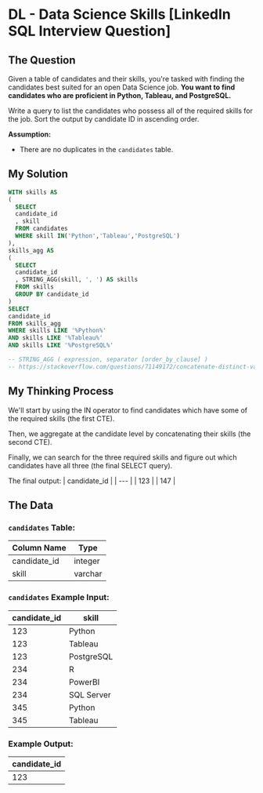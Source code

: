 # DL - Data Science Skills [LinkedIn SQL Interview Question]

## The Question

Given a table of candidates and their skills, you're tasked with finding the candidates best suited for an open Data Science job. **You want to find candidates who are proficient in Python, Tableau, and PostgreSQL.**

Write a query to list the candidates who possess all of the required skills for the job. Sort the output by candidate ID in ascending order.

**Assumption:**

- There are no duplicates in the `candidates` table.


## My Solution

```sql
WITH skills AS 
(
  SELECT
  candidate_id
  , skill
  FROM candidates
  WHERE skill IN('Python','Tableau','PostgreSQL')
),
skills_agg AS
(
  SELECT
  candidate_id
  , STRING_AGG(skill, ', ') AS skills
  FROM skills
  GROUP BY candidate_id
)
SELECT
candidate_id
FROM skills_agg
WHERE skills LIKE '%Python%'
AND skills LIKE '%Tableau%'
AND skills LIKE '%PostgreSQL%'

-- STRING_AGG ( expression, separator [order_by_clause] )
-- https://stackoverflow.com/questions/71149172/concatenate-distinct-values-in-a-group-by
```

## My Thinking Process
We'll start by using the IN operator to find candidates which have some of the required skills (the first CTE).

Then, we aggregate at the candidate level by concatenating their skills (the second CTE).

Finally, we can search for the three required skills and figure out which candidates have all three (the final SELECT query).

The final output:
| candidate_id |
| --- |
| 123 |
| 147 |

## The Data
 
### **`candidates` Table:**

| Column Name | Type |
| --- | --- |
| candidate_id | integer |
| skill | varchar |

### **`candidates` Example Input:**

| candidate_id | skill |
| --- | --- |
| 123 | Python |
| 123 | Tableau |
| 123 | PostgreSQL |
| 234 | R |
| 234 | PowerBI |
| 234 | SQL Server |
| 345 | Python |
| 345 | Tableau |

### **Example Output:**

| candidate_id |
| --- |
| 123 |
